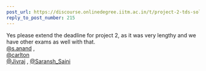 ```yaml
---
post_url: https://discourse.onlinedegree.iitm.ac.in/t/project-2-tds-solver-discussion-thread/169029/216
reply_to_post_number: 215
---
```

Yes please extend the deadline for project 2, as it was very lengthy and we have other exams as well with that.  
[@s.anand](/u/s.anand) ,  
[@carlton](/u/carlton)  
[@Jivraj](/u/jivraj) , [@Saransh\_Saini](/u/saransh_saini)